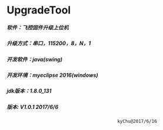 # UpgradeTool
##### 软件：飞控固件升级上位机
##### 升级方式：串口，115200，8，N，1
##### 开发软件：java(swing)
##### 开发环境：myeclipse 2016(windows)
##### jdk版本：1.8.0_131
##### 版本: V1.0.1    2017/6/6
                                              kyChu@2017/6/16
